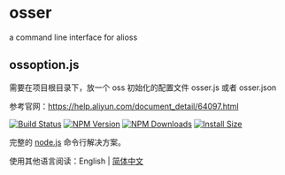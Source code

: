 # osser

a command line interface for alioss

## ossoption.js

需要在项目根目录下，放一个 oss 初始化的配置文件 osser.js 或者 osser.json

参考官网：https://help.aliyun.com/document_detail/64097.html

[![Build Status](https://github.com/tj/commander.js/workflows/build/badge.svg)](https://github.com/tj/commander.js/actions?query=workflow%3A%22build%22)
[![NPM Version](http://img.shields.io/npm/v/commander.svg?style=flat)](https://www.npmjs.org/package/commander)
[![NPM Downloads](https://img.shields.io/npm/dm/commander.svg?style=flat)](https://npmcharts.com/compare/commander?minimal=true)
[![Install Size](https://packagephobia.now.sh/badge?p=commander)](https://packagephobia.now.sh/result?p=commander)

完整的 [node.js](http://nodejs.org) 命令行解决方案。

使用其他语言阅读：English | [简体中文](./Readme_zh-CN.md)
